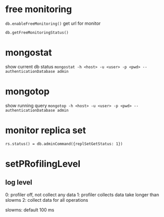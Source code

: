 # free monitoring
`db.enableFreeMonitoring()`
get url for monitor

`db.getFreeMonitoringStatus()`

# mongostat
show current db status
`mongostat -h <host> -u <user> -p <pwd> --authenticationDatabase admin`

# mongotop
show running query
`mongotop -h <host> -u <user> -p <pwd> --authenticationDatabase admin`

# monitor replica set
`rs.status() = db.adminCommand({replSetGetStatus: 1})`

# setPRofilingLevel
## log level
0: profiler off, not collect any data
1: profiler collects data take longer than slowms
2: collect data for all operations

slowms: default 100 ms





